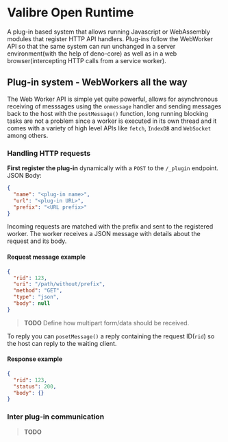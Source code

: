 # Valibre Open Runtime

A plug-in based system that allows running Javascript or WebAssembly modules that register HTTP API handlers. Plug-ins follow the WebWorker API so that the same system can run unchanged in a server environment(with the help of deno-core) as well as in a web browser(intercepting HTTP calls from a service worker).

## Plug-in system - WebWorkers all the way

The Web Worker API is simple yet quite powerful, allows for asynchronous receiving of messsages using the `onmessage` handler and sending messages back to the host with the `postMessage()` function, long running blocking tasks are not a problem since a worker is executed in its own thread and it comes with a variety of high level APIs like `fetch`, `IndexDB` and `WebSocket` among others.

### Handling HTTP requests

**First register the plug-in** dynamically with a `POST` to the `/_plugin` endpoint.  
JSON Body:

```json
{
  "name": "<plug-in name>",
  "url": "<plug-in URL>", 
  "prefix": "<URL prefix>"
}
```
Incoming requests are matched with the prefix and sent to the registered worker. The worker receives a JSON message with details about the request and its body.

#### Request message example
```json
{
  "rid": 123,
  "uri": "/path/without/prefix",
  "method": "GET",
  "type": "json",
  "body": null
}
```
> **TODO** Define how multipart form/data should be received.

To reply you can `posetMessage()` a reply containing the request ID(`rid`) so the host can reply to the waiting client.

#### Response example
```json
{
  "rid": 123,
  "status": 200,
  "body": {}
}
```

### Inter plug-in communication

> **TODO**
